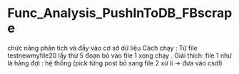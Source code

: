 # Func_Analysis_PushInToDB_FBscrape
chức năng phân tích và đẩy vào cơ sở dữ liệu
Cách chạy : Từ file testnewmyfile20 lấy thử 5 đoạn bỏ vào file 1 xong chạy .
Giải thích:
file 1 như là hàng đợi : hệ thống (pick từng post bỏ sang file 2 xử lí -> đưa vào csdl) 
